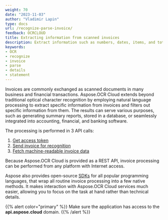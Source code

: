 ```yaml
---
weight: 70
date: "2023-11-03"
author: "Vladimir Lapin"
type: docs
url: /recognize-parse-invoice/
feedback: OCRCLOUD
title: Extracting information from scanned invoices
description: Extract information such as numbers, dates, items, and totals from scanned invoices using the Aspose.OCR Cloud API.
keywords:
- OCR
- recognize
- invoice
- parse
- details
- statement
---
```


Invoices are commonly exchanged as scanned documents in many business and financial transactions. Aspose.OCR Cloud extends beyond traditional optical character recognition by employing natural language processing to extract specific information from invoices and filters out specific information from them. The results can serve various purposes, such as generating summary reports, stored in a database, or seamlessly integrated into accounting, financial, and banking software.

The processing is performed in 3 API calls:

1. [Get access token](/ocr/authorization/)
2. [Send invoice for recognition](/ocr/send-invoice-for-recognition/)
3. [Fetch machine-readable invoice data](/ocr/fetch-invoice-recognition-result/)

Because Aspose.OCR Cloud is provided as a REST API, invoice processing can be performed from any platform with Internet access.

Aspose also provides open-source [SDKs](/ocr/invoice-recognition-sdk/) for all popular programming languages, that wrap all routine invoice processing into a few native methods. It makes interaction with Aspose.OCR Cloud services much easier, allowing you to focus on the task at hand rather than technical details.

{{% alert color="primary" %}}
Make sure the application has access to the **api.aspose.cloud** domain.
{{% /alert %}}
